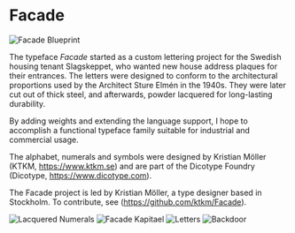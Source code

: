 # Facade
![Facade Blueprint](https://github.com/ktkm/Facade/blob/main/documents/facade_02_blueprint.png)

The typeface <i>Facade</i> started as a custom lettering project for the Swedish housing tenant Slagskeppet, who wanted new house address plaques for their entrances. The letters were designed to conform to the architectural proportions used by the Architect Sture Elmén in the 1940s. They were later cut out of thick steel, and afterwards, powder lacquered for long-lasting durability.

By adding weights and extending the language support, I hope to accomplish a functional typeface family suitable for industrial and commercial usage.

The alphabet, numerals and symbols were designed by Kristian Möller (KTKM, https://www.ktkm.se) and are part of the Dicotype Foundry (Dicotype, https://www.dicotype.com).

The Facade project is led by Kristian Möller, a type designer based in Stockholm. To contribute, see (https://github.com/ktkm/Facade).

![Lacquered Numerals](https://github.com/ktkm/Facade/blob/main/documents/facade_04_lacquered_numerals.png)
![Facade Kapitael](https://github.com/ktkm/Facade/blob/main/documents/facade_03_kapitael.png)
![Letters](https://github.com/ktkm/Facade/blob/main/documents/facade_06_letters.png)
![Backdoor](https://github.com/ktkm/Facade/blob/main/documents/facade_05_backdoor.png)



